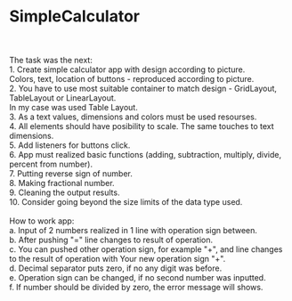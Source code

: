 # SimpleCalculator
</br>
</br>
The task was the next:</br>
1. Create simple calculator app with design according to picture.</br>
Colors, text, location of buttons - reproduced according to picture.</br>
2. You have to use most suitable container to match design - GridLayout, TableLayout or LinearLayout.</br>
In my case was used Table Layout.</br>
3. As a text values, dimensions and colors must be used resourses.</br>
4. All elements should have posibility to scale. The same touches to text dimensions.</br>
5. Add listeners for buttons click.</br>
6. App must realized basic functions (adding, subtraction, multiply, divide, percent from number).</br>
7. Putting reverse sign of number.</br>
8. Making fractional number.</br>
9. Cleaning the output results.</br>
10. Consider going beyond the size limits of the data type used.</br>
</br>
How to work app:</br>
a. Input of 2 numbers realized in 1 line with operation sign between.</br>
b. After pushing "=" line changes to result of operation.</br>
c. You can pushed other operation sign, for example "+", and line changes to the result of operation with Your new operation sign "+".</br>
d. Decimal separator puts zero, if no any digit was before.</br>
e. Operation sign can be changed, if no second number was inputted.</br>
f. If number should be divided by zero, the error message will shows.</br>
